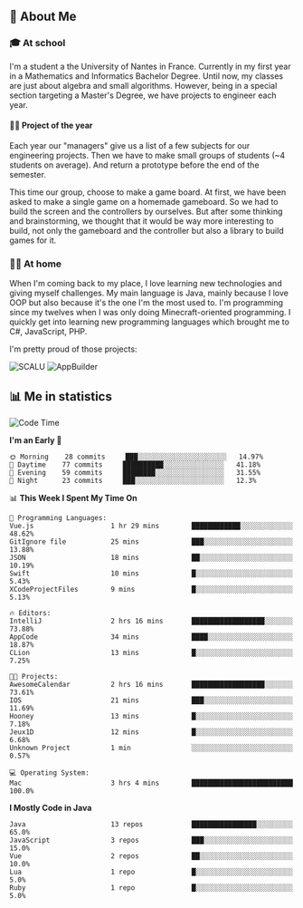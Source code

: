 ## 👀 About Me

### 🎓 At school

I'm a student a the University of Nantes in France. Currently in my first year in a Mathematics and Informatics Bachelor Degree. Until now, my classes are just about algebra and small algorithms. However, being in a special section targeting a Master's Degree, we have projects to engineer each year. 

#### 🔧🔬 Project of the year

Each year our "managers" give us a list of a few subjects for our engineering projects. Then we have to make small groups of students (~4 students on average). And return a prototype before the end of the semester.

This time our group, choose to make a game board. At first, we have been asked to make a single game on a homemade gameboard. So we had to build the screen and the controllers by ourselves. 
But after some thinking and brainstorming, we thought that it would be way more interesting to build, not only the gameboard and the controller but also a library to build games for it.

### 👨‍💻 At home

When I'm coming back to my place, I love learning new technologies and giving myself challenges. My main language is Java, mainly because I love OOP but also because it's the one I'm the most used to. I'm programming since my twelves when I was only doing Minecraft-oriented programming.  I quickly get into learning new programming languages which brought me to C#, JavaScript, PHP. 

I'm pretty proud of those projects:

![SCALU](https://github-readme-stats.vercel.app/api/pin?username=renardfute&repo=SCALU)
![AppBuilder](https://github-readme-stats.vercel.app/api/pin?username=pulsedev2&repo=AppBuilder)

## 📊 Me in statistics
<!--START_SECTION:waka-->
![Code Time](http://img.shields.io/badge/Code%20Time-36%20hrs%2032%20mins-blue)

**I'm an Early 🐤** 

```text
🌞 Morning    28 commits     ███░░░░░░░░░░░░░░░░░░░░░░   14.97% 
🌆 Daytime    77 commits     ██████████░░░░░░░░░░░░░░░   41.18% 
🌃 Evening    59 commits     ████████░░░░░░░░░░░░░░░░░   31.55% 
🌙 Night      23 commits     ███░░░░░░░░░░░░░░░░░░░░░░   12.3%

```


📊 **This Week I Spent My Time On** 

```text
💬 Programming Languages: 
Vue.js                   1 hr 29 mins        ████████████░░░░░░░░░░░░░   48.62% 
GitIgnore file           25 mins             ███░░░░░░░░░░░░░░░░░░░░░░   13.88% 
JSON                     18 mins             ██░░░░░░░░░░░░░░░░░░░░░░░   10.19% 
Swift                    10 mins             █░░░░░░░░░░░░░░░░░░░░░░░░   5.43% 
XCodeProjectFiles        9 mins              █░░░░░░░░░░░░░░░░░░░░░░░░   5.13%

🔥 Editors: 
IntelliJ                 2 hrs 16 mins       ██████████████████░░░░░░░   73.88% 
AppCode                  34 mins             ████░░░░░░░░░░░░░░░░░░░░░   18.87% 
CLion                    13 mins             █░░░░░░░░░░░░░░░░░░░░░░░░   7.25%

🐱‍💻 Projects: 
AwesomeCalendar          2 hrs 16 mins       ██████████████████░░░░░░░   73.61% 
IOS                      21 mins             ███░░░░░░░░░░░░░░░░░░░░░░   11.69% 
Hooney                   13 mins             █░░░░░░░░░░░░░░░░░░░░░░░░   7.18% 
Jeux1D                   12 mins             █░░░░░░░░░░░░░░░░░░░░░░░░   6.68% 
Unknown Project          1 min               ░░░░░░░░░░░░░░░░░░░░░░░░░   0.57%

💻 Operating System: 
Mac                      3 hrs 4 mins        █████████████████████████   100.0%

```

**I Mostly Code in Java** 

```text
Java                     13 repos            ████████████████░░░░░░░░░   65.0% 
JavaScript               3 repos             ███░░░░░░░░░░░░░░░░░░░░░░   15.0% 
Vue                      2 repos             ██░░░░░░░░░░░░░░░░░░░░░░░   10.0% 
Lua                      1 repo              █░░░░░░░░░░░░░░░░░░░░░░░░   5.0% 
Ruby                     1 repo              █░░░░░░░░░░░░░░░░░░░░░░░░   5.0%

```



<!--END_SECTION:waka-->
